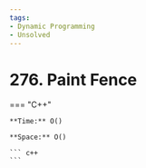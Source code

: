 ```yaml
---
tags:
- Dynamic Programming
- Unsolved
---
```



# 276. Paint Fence

=== "C++"

    **Time:** O()

    **Space:** O()

    ``` c++
    ```
